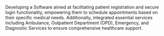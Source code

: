 Developing a Software aimed at facilitating patient registration and secure login functionality, empowering them to schedule appointments based on their specific medical needs. Additionally, integrated essential services including Ambulance, Outpatient Department (OPD), Emergency, and Diagnostic Services to ensure comprehensive healthcare support.

